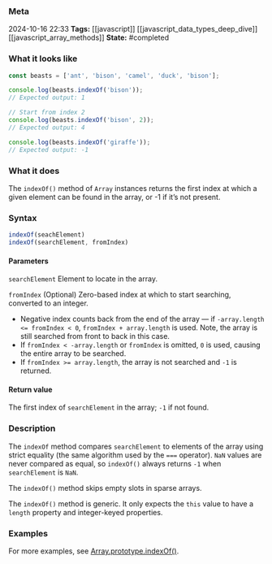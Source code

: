 ### Meta
2024-10-16 22:33
**Tags:** [[javascript]] [[javascript_data_types_deep_dive]] [[javascript_array_methods]]
**State:** #completed 

### What it looks like
```JavaScript title:app.js
const beasts = ['ant', 'bison', 'camel', 'duck', 'bison'];

console.log(beasts.indexOf('bison'));
// Expected output: 1

// Start from index 2
console.log(beasts.indexOf('bison', 2));
// Expected output: 4

console.log(beasts.indexOf('giraffe'));
// Expected output: -1
```

### What it does
The `indexOf()` method of `Array` instances returns the first index at which a given element can be found in the array, or -1 if it’s not present.

### Syntax
```JavaScript title:app.js
indexOf(seachElement)
indexOf(searchElement, fromIndex)
```

#### Parameters
`searchElement`
	Element to locate in the array.

`fromIndex` (Optional)
Zero-based index at which to start searching, converted to an integer.
- Negative index counts back from the end of the array — if `-array.length <= fromIndex < 0`, `fromIndex + array.length` is used. Note, the array is still searched from front to back in this case.
- If `fromIndex < -array.length` or `fromIndex` is omitted, `0` is used, causing the entire array to be searched.
- If `fromIndex >= array.length`, the array is not searched and `-1` is returned.

#### Return value
The first index of `searchElement` in the array; `-1` if not found.

### Description
The `indexOf` method compares `searchElement` to elements of the array using strict equality (the same algorithm used by the `===` operator). `NaN` values are never compared as equal, so `indexOf()` always returns `-1` when `searchElement` is `NaN`.

The `indexOf()` method skips empty slots in sparse arrays.

The `indexOf()` method is generic. It only expects the `this` value to have a `length` property and integer-keyed properties.

### Examples
For more examples, see [Array.prototype.indexOf()](https://developer.mozilla.org/en-US/docs/Web/JavaScript/Reference/Global_Objects/Array/indexOf#examples).